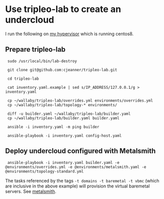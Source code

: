 # Use tripleo-lab to create an undercloud

I run the following on
[my hypervisor](http://blog.johnlikesopenstack.com/2018/08/pc-for-tripleo-quickstart.html)
which is running centos8.

## Prepare tripleo-lab

```
 sudo /usr/local/bin/lab-destroy

 git clone git@github.com:cjeanner/tripleo-lab.git

 cd tripleo-lab

 cat inventory.yaml.example | sed s/IP_ADDRESS/127.0.0.1/g > inventory.yaml

 cp ~/wallaby/tripleo-lab/overrides.yml environments/overrides.yml
 cp ~/wallaby/tripleo-lab/topology-* environments/

 diff -u builder.yaml ~/wallaby/tripleo-lab/builder.yaml
 cp ~/wallaby/tripleo-lab/builder.yaml builder.yaml

 ansible -i inventory.yaml -m ping builder

 ansible-playbook -i inventory.yaml config-host.yaml
```

## Deploy undercloud configured with Metalsmith

```
 ansible-playbook -i inventory.yaml builder.yaml -e @environments/overrides.yml -e @environments/metalsmith.yaml -e @environments/topology-standard.yml
```

The tasks referenced by the tags `-t domains -t baremetal -t vbmc`
(which are inclusive in the above example) will provision the virtual
baremetal servers. See [metalsmith](../metalsmith/).

